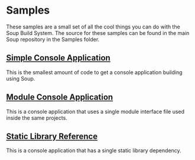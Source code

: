 # Samples
These samples are a small set of all the cool things you can do with the Soup Build System. The source for these samples can be found in the main Soup repository in the Samples folder.

## [Simple Console Application](Samples/SimpleConsoleApplication)
This is the smallest amount of code to get a console application building using Soup.

## [Module Console Application](Samples/ModuleConsoleApplication)
This is a console application that uses a single module interface file used inside the same projects.

## [Static Library Reference](Samples/StaticLibraryReference)
This is a console application that has a single static library dependency.
